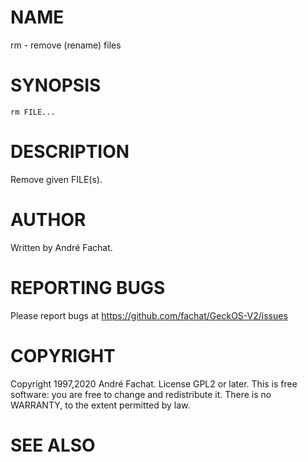

# NAME

rm - remove (rename) files

# SYNOPSIS

    rm FILE...
    
# DESCRIPTION

Remove given FILE(s).

# AUTHOR

Written by André Fachat.

# REPORTING BUGS

Please report bugs at https://github.com/fachat/GeckOS-V2/issues

# COPYRIGHT

Copyright 1997,2020 André Fachat. License GPL2 or later.
This is free software: you are free to change and redistribute it. There is no WARRANTY, to the extent permitted by law.

# SEE ALSO

